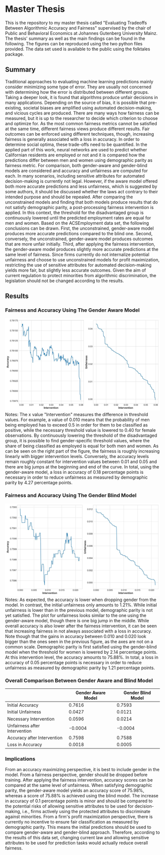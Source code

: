 # Master Thesis
This is the repository to my master thesis called "Evaluating Tradeoffs Between Algorithmic Accuracy and Fairness"
supervised by the chair of Public and Behavioral Economics at Johannes Gutenberg University Mainz. The thesis' summary
as well as the main findings can be found in the following. The figures can be reproduced using the two python files
provided. The data set used is available to the public using the folktales package. 

## Summary
Traditional approaches to evaluating machine learning predictions mainly consider minimizing some type of error.
They are usually not concerned with determining how the error is distributed between different groups. Taking a deeper
look, it is found that algorithms produce unfair decisions in many applications. Depending on the source of bias, it is
possible that pre-existing, societal biases are amplified using automated decision-making, and vicious cycles are
produced. There are many ways how fairness can be measured, but it is up to the researcher to decide which criterion to
choose and optimize for. As the most common fairness metrics cannot be satisfied at the same time, different fairness
views produce different results. Fair outcomes can be enforced using different techniques, though, increasing fairness
is generally associated with a loss in accuracy. In order to determine social optima, these trade-offs need to be
quantified. In the applied part of this work, neural networks are used to predict whether Californian residents are
employed or not and it is compared how the predictions differ between men and women using demographic parity as fairness
metric. For comparison, both gender-aware and gender-blind models are considered and accuracy and unfairness are
computed for each. In many scenarios, including sensitive attributes for automated decision-making is currently not
legal. However, if the aware model offered both more accurate predictions and less unfairness, which is suggested by
some authors, it should be discussed whether the laws act contrary to their intended purpose and should be repealed.
After comparing the unconstrained models and finding that both models produce results that do not satisfy demographic
parity, a post-processing fairness intervention is applied. In this context, the threshold for the disadvantaged group
is continuously lowered until the predicted employment rates are equal for men and women. Based on the ACSEmployment
data set, the following conclusions can be drawn. First, the unconstrained, gender-aware model produces more accurate
predictions compared to the blind one. Second, conversely, the unconstrained, gender-aware model produces outcomes that
are more unfair initially. Third, after applying the fairness intervention, the gender-aware model produces slightly
more accurate predictions at the same level of fairness. Since firms currently do not internalize potential unfairness
and choose to use unconstrained models for profit maximization, restricting the use of sensitive attributes for
automated decision-making yields more fair, but slightly less accurate outcomes. Given the aim of current regulation to
protect minorities from algorithmic discrimination, the legislation should not be changed according to the results.

## Results 
### Fairness and Accuracy Using The Gender Aware Model
![Fairness and Accuracy Using The Gender Aware Model](img.png)
Notes: The x value "Intervention" measures the difference in threshold values. For example, a value of
0.010 means that the probability of men being employed has to exceed 0.5 in order for them to be classified as positive,
while the necessary threshold value is lowered to 0.40 for female observations. By continuously lowering the threshold
of the disadvantaged group, it is possible to find gender-specific threshold values, where the share of being classified
as employed is equal for both men and women. As can be seen on the right part of the figure, the fairness is roughly
increasing linearly with bigger intervention levels. Conversely, the accuracy levels remain roughly constant for
intervention values between 0.01 and 0.05 and there are big jumps at the beginning and end of the curve. In total, using
the gender-aware model, a loss in accuracy of 0.18 percentage points is necessary in order to reduce unfairness as
measured by demographic parity by 4.27 percentage points.

### Fairness and Accuracy Using The Gender Blind Model
![Fairness and Accuracy Using The Gender Blind Model](img1.png)
Notes: As expected, the accuracy is lower when dropping gender from the model. In contrast, the initial
unfairness only amounts to 1.21\%. While initial unfairness is lower than in the previous model, demographic parity is
not yet satisfied.  The plot for unfairness looks similar to the one using the gender-aware model, though there is one
big jump in the middle. While overall accuracy is also lower after the fairness intervention, it can be seen that
increasing fairness in not always associated with a loss in accuracy. Note though that the gains in accuracy between
0.010 and 0.020 look bigger than the ones seen in the previous figure, as the axes are not on a common scale.
Demographic parity is first satisfied using the gender-blind model when the threshold for women is lowered by 2.14
percentage points. At this intervention level, the accuracy amounts to 75.88%. In total, a loss in accuracy of 0.05
percentage points is necessary in order to reduce unfairness as measured by demographic parity by 1.21 percentage
points.

### Overall Comparison Between Gender Aware and Blind Model
|                               | Gender Aware Model | Gender Blind Model |
|-------------------------------|--------------------|--------------------|
| Initial Accuracy              | 0.7616             | 0.7593             |
| Initial Unfairness            | 0.0427             | 0.0121             |
| Necessary Intervention        | 0.0596             | 0.0214             |
| Unfairness after Intervention | -0.0004            | -0.0004            |
| Accuracy after Intervention   | 0.7598             | 0.7588             |
| Loss in Accuracy              | 0.0018             | 0.0005             |

### Implications
 From an accuracy maximizing perspective, it is best to include gender in the model. From a fairness perspective, gender
 should be dropped before training. After applying the fairness intervention, accuracy scores can be compared at the
 same level of unfairness. When satisfying demographic parity, the gender-aware model yields an accuracy score of
 75.98%, whereas a score of 75.88% is achieved using the blind model. The increase in accuracy of 0.1 percentage points
 is minor and should be compared to the potential risks of allowing sensitive attributes to be used for decision-making,
 i.e., firms actively using the protected attributes to discriminate against minorities. From a firm's profit
 maximization perspective, there is currently no incentive to ensure fair classification as measured by demographic
 parity. This means the initial predictions should be used to compare gender-aware and gender-blind approach.
 Therefore, according to the results of this data set, changing current law and allowing sensitive attributes to be used
 for prediction tasks would actually reduce overall fairness.